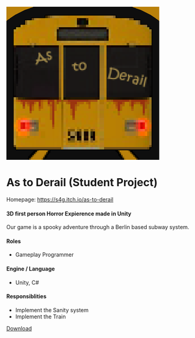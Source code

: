 [![As to Derail Logo](Img/AsToDerailThumbnail.png)](https://s4g.itch.io/as-to-derail)

# As to Derail (Student Project)

Homepage: https://s4g.itch.io/as-to-derail

#### 3D first person Horror Expierence made in Unity

Our game  is a spooky adventure through a Berlin based subway system. 

#### Roles
- Gameplay Programmer

#### Engine / Language
- Unity, C#

#### Responsiblities
- Implement the Sanity system
- Implement the Train

[Download](https://s4g.itch.io/as-to-derail/purchase)
